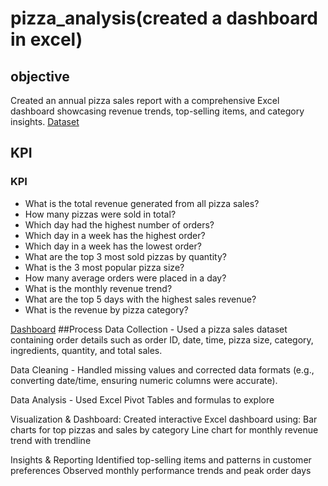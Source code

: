 # pizza_analysis(created a dashboard in excel)
## objective
Created an annual pizza sales report with a comprehensive Excel dashboard showcasing revenue trends, top-selling items, and category insights.
<a href="https://github.com/siddharthsinghnegi/pizza_analysis/blob/main/pizza_sales%20excel%20file.xlsx">Dataset</a>
## KPI
### KPI

- What is the total revenue generated from all pizza sales?  
- How many pizzas were sold in total?  
- Which day had the highest number of orders?  
- Which day in a week has the highest order?  
- Which day in a week has the lowest order?  
- What are the top 3 most sold pizzas by quantity?  
- What is the 3 most popular pizza size?  
- How many average orders were placed in a day?  
- What is the monthly revenue trend?  
- What are the top 5 days with the highest sales revenue?  
- What is the revenue by pizza category?

<a href="https://github.com/siddharthsinghnegi/pizza_analysis/blob/main/Screenshot%202025-08-03%20135155.png">Dashboard</a>
##Process
Data Collection - Used a pizza sales dataset containing order details such as order ID, date, time, pizza size, category, ingredients, quantity, and total sales.

Data Cleaning - Handled missing values and corrected data formats (e.g., converting date/time, ensuring numeric columns were accurate).

Data Analysis - Used Excel Pivot Tables and formulas to explore

Visualization & Dashboard:
Created interactive Excel dashboard using:
  Bar charts for top pizzas and sales by category
  Line chart for monthly revenue trend with trendline

Insights & Reporting
  Identified top-selling items and patterns in customer preferences
  Observed monthly performance trends and peak order days
